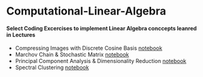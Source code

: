 # Computational-Linear-Algebra

#### Select Coding Excercises to implement Linear Algebra conccepts leanred in Lectures

- Compressing Images with Discrete Cosine Basis [notebook](https://github.com/chens28/Computational-Linear-Algebra/blob/main/DCT_Image_Compression.ipynb)
- Marchov Chain & Stochastic Matrix [notebook](https://github.com/chens28/Computational-Linear-Algebra/blob/main/Markov_Chain_Problem.ipynb)
- Principal Component Analysis & Dimensionality Reduction [notebook](https://github.com/chens28/Computational-Linear-Algebra/blob/main/PCA_Mysterious_Data.ipynb)
- Spectral Clustering [notebook](https://github.com/chens28/Computational-Linear-Algebra/blob/main/Spectral_Clustering_Social_Network.ipynb)
